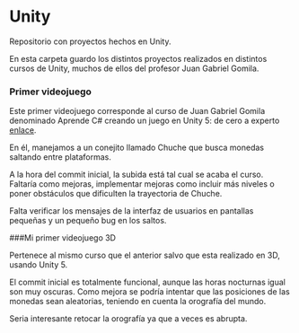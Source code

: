 # Unity

Repositorio con proyectos hechos en Unity.

En esta carpeta guardo los distintos proyectos realizados en distintos cursos de Unity, muchos de ellos del profesor Juan Gabriel Gomila.

### Primer videojuego

Este primer videojuego corresponde al curso de Juan Gabriel Gomila denominado Aprende C# creando un juego en Unity 5: de cero a experto  [enlace](https://www.udemy.com/course/crea-un-juego-completo-en-unity-5/).

En él, manejamos a un conejito llamado Chuche que busca monedas saltando entre plataformas.

A la hora del commit inicial, la subida está tal cual se acaba el curso. Faltaría como mejoras, implementar mejoras como incluir más niveles o poner obstáculos que dificulten la trayectoria de Chuche.

Falta verificar los mensajes de la interfaz de usuarios en pantallas pequeñas y un pequeño bug en los saltos.

###Mi primer videojuego 3D

Pertenece al mismo curso que el anterior salvo que esta realizado en 3D, usando Unity 5.

El commit inicial es totalmente funcional, aunque las horas nocturnas igual son muy oscuras. Como mejora se podría intentar que las posiciones de las monedas sean aleatorias, teniendo en cuenta la orografía del mundo.

Seria interesante retocar la orografía ya que a veces es abrupta.

